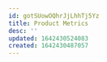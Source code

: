 ```yaml
---
id: gotSUowOQhrJjLhhTj5Yz
title: Product Metrics
desc: ''
updated: 1642430524083
created: 1642430487057
---
```




